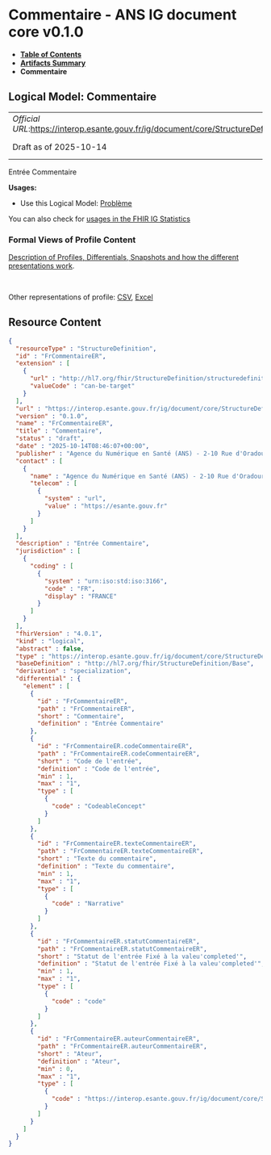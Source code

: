 # Commentaire - ANS IG document core v0.1.0

* [**Table of Contents**](toc.md)
* [**Artifacts Summary**](artifacts.md)
* **Commentaire**

## Logical Model: Commentaire 

| | |
| :--- | :--- |
| *Official URL*:https://interop.esante.gouv.fr/ig/document/core/StructureDefinition/FrCommentaireER | *Version*:0.1.0 |
| Draft as of 2025-10-14 | *Computable Name*:FrCommentaireER |

 
Entrée Commentaire 

**Usages:**

* Use this Logical Model: [Problème](StructureDefinition-FrProbleme.md)

You can also check for [usages in the FHIR IG Statistics](https://packages2.fhir.org/xig/ans.document.fr.core|current/StructureDefinition/FrCommentaireER)

### Formal Views of Profile Content

 [Description of Profiles, Differentials, Snapshots and how the different presentations work](http://build.fhir.org/ig/FHIR/ig-guidance/readingIgs.html#structure-definitions). 

 

Other representations of profile: [CSV](StructureDefinition-FrCommentaireER.csv), [Excel](StructureDefinition-FrCommentaireER.xlsx) 



## Resource Content

```json
{
  "resourceType" : "StructureDefinition",
  "id" : "FrCommentaireER",
  "extension" : [
    {
      "url" : "http://hl7.org/fhir/StructureDefinition/structuredefinition-type-characteristics",
      "valueCode" : "can-be-target"
    }
  ],
  "url" : "https://interop.esante.gouv.fr/ig/document/core/StructureDefinition/FrCommentaireER",
  "version" : "0.1.0",
  "name" : "FrCommentaireER",
  "title" : "Commentaire",
  "status" : "draft",
  "date" : "2025-10-14T08:46:07+00:00",
  "publisher" : "Agence du Numérique en Santé (ANS) - 2-10 Rue d'Oradour-sur-Glane, 75015 Paris",
  "contact" : [
    {
      "name" : "Agence du Numérique en Santé (ANS) - 2-10 Rue d'Oradour-sur-Glane, 75015 Paris",
      "telecom" : [
        {
          "system" : "url",
          "value" : "https://esante.gouv.fr"
        }
      ]
    }
  ],
  "description" : "Entrée Commentaire",
  "jurisdiction" : [
    {
      "coding" : [
        {
          "system" : "urn:iso:std:iso:3166",
          "code" : "FR",
          "display" : "FRANCE"
        }
      ]
    }
  ],
  "fhirVersion" : "4.0.1",
  "kind" : "logical",
  "abstract" : false,
  "type" : "https://interop.esante.gouv.fr/ig/document/core/StructureDefinition/FrCommentaireER",
  "baseDefinition" : "http://hl7.org/fhir/StructureDefinition/Base",
  "derivation" : "specialization",
  "differential" : {
    "element" : [
      {
        "id" : "FrCommentaireER",
        "path" : "FrCommentaireER",
        "short" : "Commentaire",
        "definition" : "Entrée Commentaire"
      },
      {
        "id" : "FrCommentaireER.codeCommentaireER",
        "path" : "FrCommentaireER.codeCommentaireER",
        "short" : "Code de l'entrée",
        "definition" : "Code de l'entrée",
        "min" : 1,
        "max" : "1",
        "type" : [
          {
            "code" : "CodeableConcept"
          }
        ]
      },
      {
        "id" : "FrCommentaireER.texteCommentaireER",
        "path" : "FrCommentaireER.texteCommentaireER",
        "short" : "Texte du commentaire",
        "definition" : "Texte du commentaire",
        "min" : 1,
        "max" : "1",
        "type" : [
          {
            "code" : "Narrative"
          }
        ]
      },
      {
        "id" : "FrCommentaireER.statutCommentaireER",
        "path" : "FrCommentaireER.statutCommentaireER",
        "short" : "Statut de l'entrée Fixé à la valeu'completed'",
        "definition" : "Statut de l'entrée Fixé à la valeu'completed'",
        "min" : 1,
        "max" : "1",
        "type" : [
          {
            "code" : "code"
          }
        ]
      },
      {
        "id" : "FrCommentaireER.auteurCommentaireER",
        "path" : "FrCommentaireER.auteurCommentaireER",
        "short" : "Ateur",
        "definition" : "Ateur",
        "min" : 0,
        "max" : "1",
        "type" : [
          {
            "code" : "https://interop.esante.gouv.fr/ig/document/core/StructureDefinition/Auteur"
          }
        ]
      }
    ]
  }
}

```
